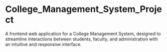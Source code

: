 # College_Management_System_Project
A frontend web application for a College Management System, designed to streamline interactions between students, faculty, and administration with an intuitive and responsive interface.
